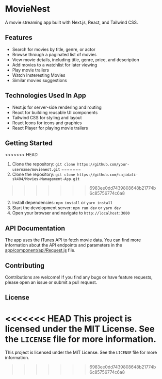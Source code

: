 # MovieNest

A movie streaming app built with Next.js, React, and Tailwind CSS.

## Features

* Search for movies by title, genre, or actor
* Browse through a paginated list of movies
* View movie details, including title, genre, price, and description
* Add movies to a watchlist for later viewing
* Play movie trailers
* Watch Insteresting Movies
* Similar movies suggestions

## Technologies Used In App

* Next.js for server-side rendering and routing
* React for building reusable UI components
* Tailwind CSS for styling and layout
* React Icons for icons and graphics
* React Player for playing movie trailers

## Getting Started

<<<<<<< HEAD
1. Clone the repository: `git clone https://github.com/your-username/movienest.git`
=======
1. Clone the repository: `git clone https://github.com/sajidali-sk404/Movies-Management-App.git`
>>>>>>> 6983ee0dd7439808648b21774b6c85756774c6a8
2. Install dependencies: `npm install` or `yarn install`
3. Start the development server: `npm run dev` or `yarn dev`
4. Open your browser and navigate to `http://localhost:3000`

## API Documentation

The app uses the iTunes API to fetch movie data. You can find more information about the API endpoints and parameters in the [app/component/api/Request.js](cci:7://file:///d:/new%20programes/react/movienest/app/component/api/Request.js:0:0-0:0) file.

## Contributing

Contributions are welcome! If you find any bugs or have feature requests, please open an issue or submit a pull request.

## License

<<<<<<< HEAD
This project is licensed under the MIT License. See the `LICENSE` file for more information.
=======
This project is licensed under the MIT License. See the `LICENSE` file for more information.
>>>>>>> 6983ee0dd7439808648b21774b6c85756774c6a8

